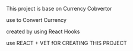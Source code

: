 This project is base on Currency Cobvertor 

use to Convert Currency 

created by using React Hooks 

use REACT + VET fOR CREATING THIS PROJECT 

